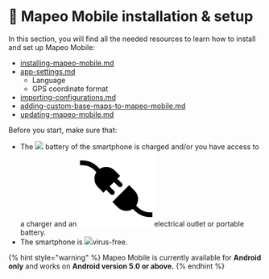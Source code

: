 # 📱 Mapeo Mobile installation & setup

In this section, you will find all the needed resources to learn how to install and set up Mapeo Mobile:

* [installing-mapeo-mobile.md](installing-mapeo-mobile.md "mention")
* [app-settings.md](app-settings.md "mention")
  * Language
  * GPS coordinate format
* [importing-configurations.md](importing-configurations.md "mention")
* [adding-custom-base-maps-to-mapeo-mobile.md](adding-custom-base-maps-to-mapeo-mobile.md "mention")
* [updating-mapeo-mobile.md](updating-mapeo-mobile.md "mention")

Before you start, make sure that:

* The ![](../../.gitbook/assets/Battery\_icon.png) battery of the smartphone is charged and/or you have access to a charger and an ![](../../.gitbook/assets/plug.png)electrical outlet or portable battery.
* The smartphone is ![](../../.gitbook/assets/virus\_free\_bug\_free\_icon.png)virus-free.

{% hint style="warning" %}
Mapeo Mobile is currently available for **Android only** and works on **Android version 5.0 or above.**
{% endhint %}
